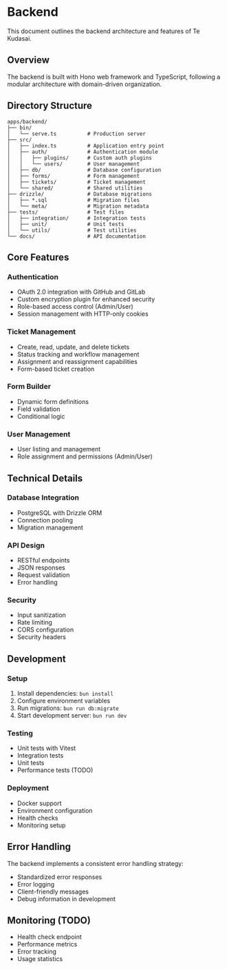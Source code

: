 # Backend

This document outlines the backend architecture and features of Te Kudasai.

## Overview

The backend is built with Hono web framework and TypeScript, following a modular architecture with domain-driven organization.

## Directory Structure

```
apps/backend/
├── bin/
│   └── serve.ts          # Production server
├── src/
│   ├── index.ts          # Application entry point
│   ├── auth/             # Authentication module
│   │   ├── plugins/      # Custom auth plugins
│   │   └── users/        # User management
│   ├── db/               # Database configuration
│   ├── forms/            # Form management
│   ├── tickets/          # Ticket management
│   └── shared/           # Shared utilities
├── drizzle/              # Database migrations
│   ├── *.sql             # Migration files
│   └── meta/             # Migration metadata
├── tests/                # Test files
│   ├── integration/      # Integration tests
│   ├── unit/             # Unit tests
│   └── utils/            # Test utilities
└── docs/                 # API documentation
```

## Core Features

### Authentication
- OAuth 2.0 integration with GitHub and GitLab
- Custom encryption plugin for enhanced security
- Role-based access control (Admin/User)
- Session management with HTTP-only cookies

### Ticket Management
- Create, read, update, and delete tickets
- Status tracking and workflow management
- Assignment and reassignment capabilities
- Form-based ticket creation

### Form Builder
- Dynamic form definitions
- Field validation
- Conditional logic

### User Management
- User listing and management
- Role assignment and permissions (Admin/User)

## Technical Details

### Database Integration
- PostgreSQL with Drizzle ORM
- Connection pooling
- Migration management

### API Design
- RESTful endpoints
- JSON responses
- Request validation
- Error handling

### Security
- Input sanitization
- Rate limiting
- CORS configuration
- Security headers

## Development

### Setup
1. Install dependencies: `bun install`
2. Configure environment variables
3. Run migrations: `bun run db:migrate`
4. Start development server: `bun run dev`

### Testing
- Unit tests with Vitest
- Integration tests
- Unit tests
- Performance tests (TODO)

### Deployment
- Docker support
- Environment configuration
- Health checks
- Monitoring setup

## Error Handling

The backend implements a consistent error handling strategy:
- Standardized error responses
- Error logging
- Client-friendly messages
- Debug information in development

## Monitoring (TODO)

- Health check endpoint
- Performance metrics
- Error tracking
- Usage statistics 